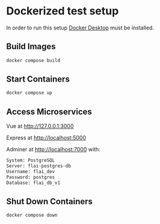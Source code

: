 # Dockerized test setup

In order to run this setup [Docker Desktop](https://www.docker.com/products/docker-desktop) must be installed.

## Build Images

```bash
docker compose build
```

## Start Containers

```bash
docker compose up
```

## Access Microservices

Vue at <http://127.0.0.1:3000>

Express at <http://localhost:5000>

Adminer at <http://localhost:7000> with:

```txt
System: PostgreSQL
Server: flai-postgres-db
Username: flai_dev
Password: postgres
Database: flai_db_v1
```

## Shut Down Containers

```bash
docker compose down
```
